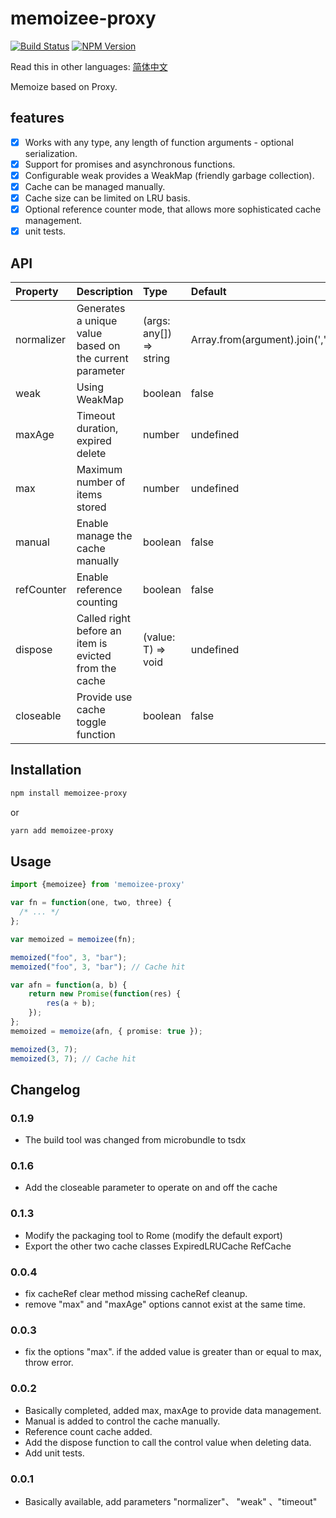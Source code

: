 # memoizee-proxy 

[![Build Status](https://www.travis-ci.org/wsafight/memoizee-proxy.svg?branch=main)](https://www.travis-ci.org/wsafight/memoizee-proxy)
[![NPM Version](https://badgen.net/npm/v/memoizee-proxy)](https://www.npmjs.com/package/memoizee-proxy)

Read this in other languages: [简体中文](https://github.com/wsafight/memoizee-proxy/blob/main/README.zh-CN.md)

Memoize based on Proxy.

## features

- [x] Works with any type, any length of function arguments - optional serialization.
- [x] Support for promises and asynchronous functions.
- [x] Configurable weak provides a WeakMap (friendly garbage collection).
- [x] Cache can be managed manually.
- [x] Cache size can be limited on LRU basis.
- [x] Optional reference counter mode, that allows more sophisticated cache management.
- [x] unit tests.

## API

| Property | Description | Type | Default |
| :----| :---- | :---- | :---- |
| normalizer | Generates a unique value based on the current parameter | (args: any[]) => string | Array.from(argument).join(',') |
| weak | Using WeakMap  | boolean | false |
| maxAge | Timeout duration, expired delete | number | undefined |
| max | Maximum number of items stored  | number | undefined |
| manual | Enable manage the cache manually  | boolean | false |
| refCounter | Enable reference counting | boolean | false |
| dispose | Called right before an item is evicted from the cache | (value: T) => void | undefined |
| closeable | Provide use cache toggle function | boolean | false |

## Installation

```bash
npm install memoizee-proxy
```
or

```bash
yarn add memoizee-proxy
```

## Usage

```ts
import {memoizee} from 'memoizee-proxy'

var fn = function(one, two, three) {
  /* ... */
};

var memoized = memoizee(fn);

memoized("foo", 3, "bar");
memoized("foo", 3, "bar"); // Cache hit
```

```ts
var afn = function(a, b) {
	return new Promise(function(res) {
		res(a + b);
	});
};
memoized = memoize(afn, { promise: true });

memoized(3, 7);
memoized(3, 7); // Cache hit
```

## Changelog

### 0.1.9
- The build tool was changed from microbundle to tsdx

### 0.1.6
- Add the closeable parameter to operate on and off the cache

### 0.1.3
- Modify the packaging tool to Rome (modify the default export)
- Export the other two cache classes ExpiredLRUCache RefCache

### 0.0.4
- fix cacheRef clear method missing cacheRef cleanup.
- remove "max" and "maxAge" options cannot exist at the same time.

### 0.0.3
- fix the options "max". if the added value is greater than or equal to max, throw error.

### 0.0.2
- Basically completed, added max, maxAge to provide data management.
- Manual is added to control the cache manually.
- Reference count cache added.
- Add the dispose function to call the control value when deleting data.
- Add unit tests.


### 0.0.1
- Basically available, add parameters "normalizer"、 "weak" 、"timeout"

